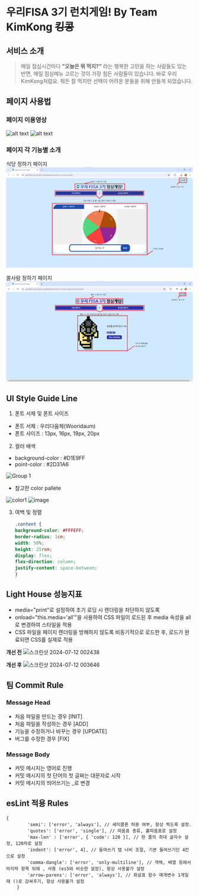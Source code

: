# 우리FISA 3기 런치게임! By Team KimKong ~~킹콩~~

## 서비스 소개
> 매일 점심시간마다 **"오늘은 뭐 먹지?"** 라는 행복한 고민을 하는 사람들도 있는 반면, 매일 점심메뉴 고르는 것이 가장 힘든 사람들이 있습니다. 바로 우리 KimKong처럼요. 뭐든 잘 먹지만 선택이 어려운 분들을 위해 만들게 되었습니다.

## 페이지 사용법

### 페이지 이용영상
![alt text](<public/img/Screenshot 2024-07-19 at 09.15.51.gif>)
![alt text](<public/img/Screenshot 2024-07-19 at 09.16.47.gif>)
### 페이지 각 기능별 소개

식당 정하기 페이지
![alt text](img/Lunch_Game_Main.png)

쏠사람 정하기 페이지
![alt text](img/Lunch_Game_Shooting.png)

## UI Style Guide Line
1. 폰트 서체 및 폰트 사이즈
- 폰트 서체 : 우리다움체(Wooridaum)
- 폰트 사이즈 : 13px, 16px, 19px, 20px

2. 컬러 배색
- background-color : #D1E9FF
- point-color : #2D31A6

![Group 1](https://github.com/yaejinkong/note/assets/127467781/a7440d0a-a39a-4502-9ef3-d8c73c4e345b)
<br>

- 참고한 color pallete
  
![color1](https://github.com/woorifisa-service-dev-3rd/frontend-1st-lunch-game/assets/127467781/a9d16dc0-3540-4b9a-adfa-2df3909ac79d)
![image](https://github.com/woorifisa-service-dev-3rd/frontend-1st-lunch-game/assets/127467781/ab1dd59e-47d0-4660-974b-c3e310078954)

3. 여백 및 정렬
    ~~~css
    .content {
    background-color: #FFFEFF;
    border-radius: 1cm;
    width: 50%;
    height: 25rem;
    display: flex;
    flex-direction: column;
    justify-content: space-between;
    }
    ~~~

## Light House 성능지표

- media="print"로 설정하여 초기 로딩 시 렌더링을 차단하지 않도록
- onload="this.media='all'"을 사용하여 CSS 파일이 로드된 후 media 속성을 all로 변경하여 스타일을 적용
- CSS 파일을 페이지 렌더링을 방해하지 않도록 비동기적으로 로드한 후, 로드가 완료되면 CSS를 실제로 적용

**개선 전**
![스크린샷 2024-07-12 002438](https://github.com/woorifisa-service-dev-3rd/frontend-1st-lunch-game/assets/142154451/d5b1eb6c-7836-471c-8d49-2890b86ac241)

**개선 후**
![스크린샷 2024-07-12 003646](https://github.com/woorifisa-service-dev-3rd/frontend-1st-lunch-game/assets/142154451/1842637e-ec7c-4be4-a12d-4e8c503abca5)

## 팀 Commit Rule

### Message Head
- 처음 파일을 만드는 경우 [INIT]
- 처음 파일을 작성하는 경우 [ADD]
- 기능을 수정하거나 바꾸는 경우 [UPDATE]
- 버그를 수정한 경우 [FIX]

### Message Body
- 커밋 메시지는 영어로 진행
- 커밋 메시지의 첫 단어의 첫 글짜는 대문자로 시작
- 커밋 메시지의 띄어쓰기는 _로 변경

## esLint 적용 Rules
    {
            'semi': ['error', 'always'], // 세미콜론 허용 여부, 항상 찍도록 설정.
            'quotes': ['error', 'single'], // 따옴표 종류, 홑따옴표로 설정
            'max-len' : ['error', { 'code': 120 }], // 한 줄의 최대 글자수 설정, 120자로 설정
            'indent': ['error', 4], // 들여쓰기 탭 너비 조절, 기본 들여쓰기인 4칸으로 설정
            'comma-dangle': ['error', 'only-multiline'], // 객체, 배열 등에서 마지막 항목 뒤에 , 사용 (es5와 비슷한 설정), 항상 사용불가 설정
            'arrow-parens': ['error', 'always'], // 화살표 함수 매개변수 1개일 때 ()로 감싸주기, 항상 사용불가 설정
        }
